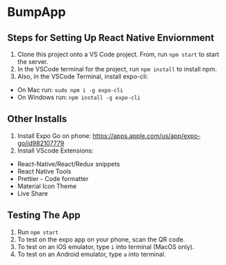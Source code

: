 # BumpApp

## Steps for Setting Up React Native Enviornment
1) Clone this project onto a VS Code project. From, run `npm start` to start the server.
2) In the VSCode terminal for the project, run `npm install` to install npm.
2) Also, in the VSCode Terminal, install expo-cli:
- On Mac run: `sudo npm i -g expo-cli`
- On Windows run: `npm install -g expo-cli`

## Other Installs
1) Install Expo Go on phone: https://apps.apple.com/us/app/expo-go/id982107779
2) Install VScode Extensions:
- React-Native/React/Redux snippets 
- React Native Tools
- Prettier - Code formatter
- Material Icon Theme
- Live Share
  
## Testing The App
1) Run `npm start`
2) To test on the expo app on your phone, scan the QR code.
3) To test on an iOS emulator, type `i` into terminal (MacOS only).
4) To test on an Android emulator, type `a` into terminal.

